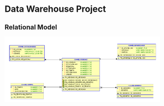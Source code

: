 # Data Warehouse Project

## Relational Model
![Project screenshot](./relational-model.png "Project screenshot")

